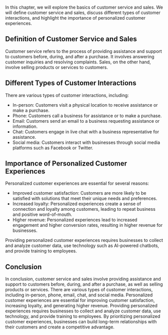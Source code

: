 
In this chapter, we will explore the basics of customer service and sales. We will define customer service and sales, discuss different types of customer interactions, and highlight the importance of personalized customer experiences.

Definition of Customer Service and Sales
----------------------------------------

Customer service refers to the process of providing assistance and support to customers before, during, and after a purchase. It involves answering customer inquiries and resolving complaints. Sales, on the other hand, involve selling products or services to customers.

Different Types of Customer Interactions
----------------------------------------

There are various types of customer interactions, including:

* In-person: Customers visit a physical location to receive assistance or make a purchase.
* Phone: Customers call a business for assistance or to make a purchase.
* Email: Customers send an email to a business requesting assistance or information.
* Chat: Customers engage in live chat with a business representative for assistance.
* Social media: Customers interact with businesses through social media platforms such as Facebook or Twitter.

Importance of Personalized Customer Experiences
-----------------------------------------------

Personalized customer experiences are essential for several reasons:

* Improved customer satisfaction: Customers are more likely to be satisfied with solutions that meet their unique needs and preferences.
* Increased loyalty: Personalized experiences create a sense of connection and loyalty among customers, leading to repeat business and positive word-of-mouth.
* Higher revenue: Personalized experiences lead to increased engagement and higher conversion rates, resulting in higher revenue for businesses.

Providing personalized customer experiences requires businesses to collect and analyze customer data, use technology such as AI-powered chatbots, and provide training to employees.

Conclusion
----------

In conclusion, customer service and sales involve providing assistance and support to customers before, during, and after a purchase, as well as selling products or services. There are various types of customer interactions, including in-person, phone, email, chat, and social media. Personalized customer experiences are essential for improving customer satisfaction, increasing loyalty, and generating higher revenue. Providing personalized experiences requires businesses to collect and analyze customer data, use technology, and provide training to employees. By prioritizing personalized customer experiences, businesses can build long-term relationships with their customers and create a competitive advantage.
